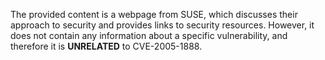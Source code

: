 The provided content is a webpage from SUSE, which discusses their approach to security and provides links to security resources. However, it does not contain any information about a specific vulnerability, and therefore it is **UNRELATED** to CVE-2005-1888.